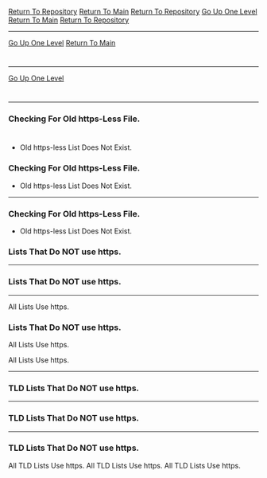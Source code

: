 [Return To Repository](https://github.com/DigitalWarrior/piholeparser/)
[Return To Main](https://github.com/DigitalWarrior/piholeparser/blob/master/RecentRunLogs/Mainlog.md)
[Return To Repository](https://github.com/DigitalWarrior/piholeparser/)
[Go Up One Level](https://github.com/DigitalWarrior/piholeparser/blob/master/RecentRunLogs/TopLevelScripts/10-Running-Initial-Tasks.md)
[Return To Main](https://github.com/DigitalWarrior/piholeparser/blob/master/RecentRunLogs/Mainlog.md)
[Return To Repository](https://github.com/DigitalWarrior/piholeparser/)
____________________________________
[Go Up One Level](https://github.com/DigitalWarrior/piholeparser/blob/master/RecentRunLogs/TopLevelScripts/10-Running-Initial-Tasks.md)
[Return To Main](https://github.com/DigitalWarrior/piholeparser/blob/master/RecentRunLogs/Mainlog.md)
# 
____________________________________
[Go Up One Level](https://github.com/DigitalWarrior/piholeparser/blob/master/RecentRunLogs/TopLevelScripts/10-Running-Initial-Tasks.md)
# 
____________________________________
### Checking For Old https-Less File.
# 
* Old https-less List Does Not Exist.
### Checking For Old https-Less File.

* Old https-less List Does Not Exist.
___________________________________________________________________
### Checking For Old https-Less File.

* Old https-less List Does Not Exist.
### Lists That Do NOT use https.
___________________________________________________________________

### Lists That Do NOT use https.
___________________________________________________________________
All Lists Use https.
### Lists That Do NOT use https.
All Lists Use https.

All Lists Use https.
___________________________________________________________________

### TLD Lists That Do NOT use https.
___________________________________________________________________

### TLD Lists That Do NOT use https.
___________________________________________________________________
### TLD Lists That Do NOT use https.
All TLD Lists Use https.
All TLD Lists Use https.
All TLD Lists Use https.

